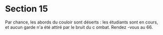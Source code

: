 # Section 15

Par chance, les abords du couloir sont déserts : les étudiants sont
en cours, et aucun garde n'a été attiré par le bruit du c ombat.
Rendez -vous au 66.